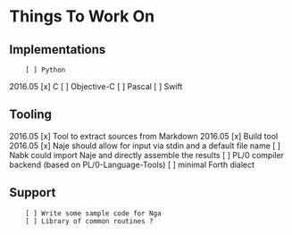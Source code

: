 # Things To Work On

## Implementations

        [ ] Python
2016.05 [x] C
        [ ] Objective-C
        [ ] Pascal
        [ ] Swift

## Tooling

2016.05 [x] Tool to extract sources from Markdown
2016.05 [x] Build tool
2016.05 [x] Naje should allow for input via stdin and a default file name
        [ ] Nabk could import Naje and directly assemble the results
        [ ] PL/0 compiler backend (based on PL/0-Language-Tools)
        [ ] minimal Forth dialect

## Support

        [ ] Write some sample code for Nga
        [ ] Library of common routines ?

